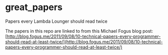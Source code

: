 great_papers
============

Papers every Lambda Lounger should read twice

The papers in this repo are linked to from this Michael Fogus blog post:
[http://blog.fogus.me/2011/09/08/10-technical-papers-every-programmer-should-read-at-least-twice/](http://blog.fogus.me/2011/09/08/10-technical-papers-every-programmer-should-read-at-least-twice/)
